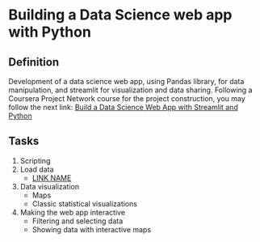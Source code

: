 # Building a Data Science web app with Python
## Definition
Development of a data science web app, using Pandas library, for data manipulation, and streamlit for visualization and data sharing. Following a Coursera Project Network course for the project construction, you may follow the next link: [Build a Data Science Web App with Streamlit and Python](https://www.coursera.org/projects/data-science-streamlit-python)

## Tasks
1. Scripting
2. Load data
    * [LINK NAME](https://www.lipsum.com)
3. Data visualization
    * Maps
    * Classic statistical visualizations
4. Making the web app interactive
    * Filtering and selecting data
    * Showing data with interactive maps
    

